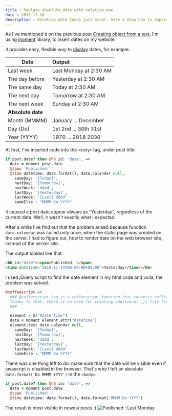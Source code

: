 ```yaml
---
title : Replace absolute date with relative one
date : 2015-11-16
description : Relative date looks just nicer, here I show how to implement it on the website
---
```


As I've mentioned it on the previous post [Creating object from a text](http://lori2lori.rocks/2015-08-29-creating-object-from-a-file.html), I'm using [moment](http://momentjs.com/docs/) library, to insert dates on my website.

It provides easy, flexible way to [display](http://momentjs.com/docs/#/displaying/) dates, for example:

|Date               | Output               |
| ------------------|:--------------------|
|Last week	        | Last Monday at 2:30 AM|
|The day before	    | Yesterday at 2:30 AM |
|The same day       |	Today at 2:30 AM     |
|The next day       |	Tomorrow at 2:30 AM  |
|The next week	    | Sunday at 2:30 AM    |
|**Absolute date**  |        |
| Month (MMMM)  | January ...  December |
| Day   (Do)     |  1st 2nd ... 30th 31st|
| Year  (YYYY)   |   1970 ... 2018 2030  |

At first, I've inserted code into the `<body>` tag, under post title:

```coffeescript
if post.date? then @h6 id: 'date', =>
  date = moment post.date
  @span 'Published: '
  @time datetime: date.format(), date.calendar null,
    sameDay: '[Today]',
    nextDay: '[Tomorrow]',
    nextWeek: 'dddd',
    lastDay: '[Yesterday]',
    lastWeek: '[Last] dddd'
    sameElse : "MMMM Do YYYY"
```
It caused a post date appear always as "Yesterday", regardless of the current date. Well, it wasn't exactly what I expected.

After a while I've find out that the problem arised because function `date.calendar` was called only once, when the static page was created on the server.
I had to figure out, how to render date on the web browser site, instead of the server site.

The output looked like that:

```html
<h6 id="date"><span>Published: </span>
<time datetime="2015-11-14T00:00:00+00:00">Yesterday</time></h6>
```
I used jQuery script to find the date element in my html code and voila, the problem was solved.

```coffeescript
@coffeescript =>
  ### @coffeescript tag is a coffeescript function that converts coffee into js directly.
  Thanks to that, there is no need for creating additional .js file for scripts.
  ###

  element = $("#date time")
  date = moment element.attr("datetime")
  element.text date.calendar null,
    sameDay: '[Today]',
    nextDay: '[Tomorrow]',
    nextWeek: 'dddd',
    lastDay: '[Yesterday]',
    lastWeek: '[Last] dddd'
    sameElse : "MMMM Do YYYY"

```

There was one thing left to do: make sure that the date will be visible even if javascript is disabled in the browser. That's why I left an absolute `date.format('Do MMMM YYYY')` in the `<body>`.

```coffeescript
if post.date? then @h6 id: 'date', =>
  date = moment post.date
  @span 'Published: '
  @time datetime: date.format(), date.format('MMMM Do YYYY')
```

The result is most visible in newest posts :)
<img class="img-responsive" src="/images/dates-flexible.png" alt="Published : Last Monday" >
